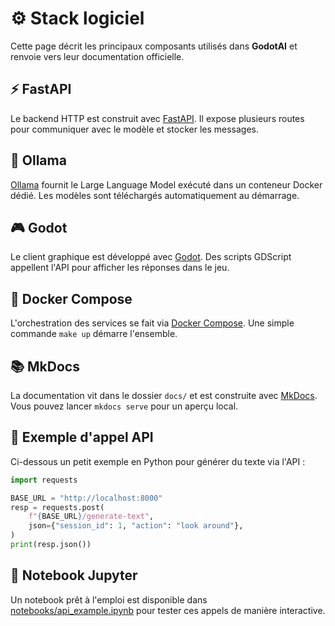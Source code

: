 # ⚙️ Stack logiciel

Cette page décrit les principaux composants utilisés dans **GodotAI** et renvoie vers leur documentation officielle.

## ⚡ FastAPI
Le backend HTTP est construit avec [FastAPI](https://fastapi.tiangolo.com/). Il expose plusieurs routes pour communiquer avec le modèle et stocker les messages.

## 🦙 Ollama
[Ollama](https://github.com/ollama/ollama) fournit le Large Language Model exécuté dans un conteneur Docker dédié. Les modèles sont téléchargés automatiquement au démarrage.

## 🎮 Godot
Le client graphique est développé avec [Godot](https://docs.godotengine.org/en/stable/). Des scripts GDScript appellent l'API pour afficher les réponses dans le jeu.

## 🐳 Docker Compose
L'orchestration des services se fait via [Docker Compose](https://docs.docker.com/compose/). Une simple commande `make up` démarre l'ensemble.

## 📚 MkDocs
La documentation vit dans le dossier `docs/` et est construite avec [MkDocs](https://www.mkdocs.org/). Vous pouvez lancer `mkdocs serve` pour un aperçu local.

## 📜 Exemple d'appel API
Ci-dessous un petit exemple en Python pour générer du texte via l'API :

```python
import requests

BASE_URL = "http://localhost:8000"
resp = requests.post(
    f"{BASE_URL}/generate-text",
    json={"session_id": 1, "action": "look around"},
)
print(resp.json())
```

## 📓 Notebook Jupyter
Un notebook prêt à l'emploi est disponible dans [notebooks/api_example.ipynb](notebooks/api_example.ipynb) pour tester ces appels de manière interactive.
